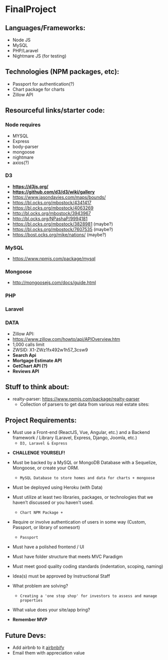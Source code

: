 # FinalProject

## Languages/Frameworks: 
* Node JS
* MySQL
* PHP/Laravel
* Nightmare JS (for testing)

## Technologies (NPM packages, etc):
* Passport for authentication(?)
* Chart package for charts
* Zillow API

## Resourceful links/starter code: 

### Node requires
- MYSQL
- Express
- body-parser
- mongoose
- nightmare
- axios(?)

### D3
- **https://d3js.org/**
- **https://github.com/d3/d3/wiki/gallery**
- https://www.jasondavies.com/maps/bounds/
- https://bl.ocks.org/mbostock/4341417
- https://bl.ocks.org/mbostock/4063269
- http://bl.ocks.org/mbostock/3943967
- http://bl.ocks.org/NPashaP/9994181
- https://bl.ocks.org/mbostock/3828981 (maybe?)
- https://bl.ocks.org/mbostock/7607535 (maybe?)
- https://bost.ocks.org/mike/nations/ (maybe?)

### MySQL
- https://www.npmjs.com/package/mysql

### Mongoose
- http://mongoosejs.com/docs/guide.html

### PHP

### Laravel

### DATA
- Zillow API: 
- https://www.zillow.com/howto/api/APIOverview.htm
- 1,000 calls limit
- ZWSID:  X1-ZWz1fx492w1h57_3csw9
- **Search Api**
- **Mortgage Estimate API**
- **GetChart API (?)**
- **Reviews API**

## Stuff to think about:
- realty-parser: https://www.npmjs.com/package/realty-parser
    - Collection of parsers to get data from various real estate sites:
      
## Project Requirements:
* Must use a Front-end (ReactJS, Vue, Angular, etc.) and a Backend framework / Library (Laravel, Express, Django, Joomla, etc.)
    - ``D3, Laravel & Express``
	
- **CHALLENGE YOURSELF!**

* Must be backed by a MySQL or MongoDB Database with a Sequelize, Mongoose, or create your ORM.

    - ``MySQL Database to store homes and data for charts + mongoose``

* Must be deployed using Heroku (with Data)

* Must utilize at least two libraries, packages, or technologies that we haven’t discussed or you haven't used.
    - ``Chart NPM Package + ``

* Require or involve authentication of users in some way (Custom, Passport, or library of somesort)
    - ``Passport``

* Must have a polished frontend / UI 

* Must have folder structure that meets MVC Paradigm

* Must meet good quality coding standards (indentation, scoping, naming)

* Idea(s) must be approved by Instructional Staff
- What problem are solving?
    - ``Creating a 'one stop shop' for investors to assess and manage properties``

- What value does your site/app bring?

* **Remember MVP**

## Future Devs:
- Add airbnb to it [airbnbify](https://www.npmjs.com/package/airbnbify)
- Email them with appreciation value



